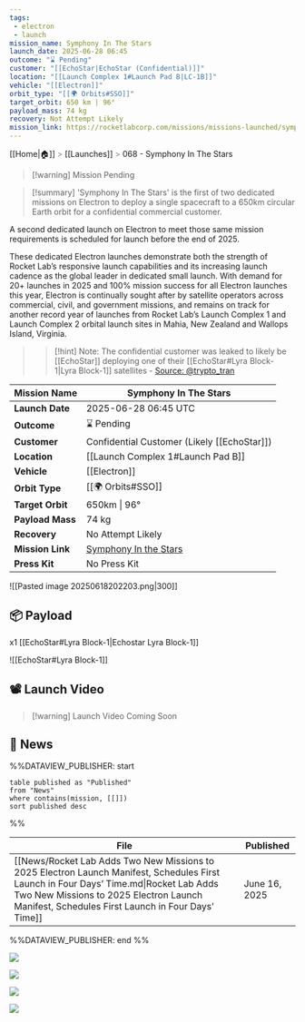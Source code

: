 ```yaml
---
tags:
 - electron
 - launch
mission_name: Symphony In The Stars
launch_date: 2025-06-28 06:45
outcome: "⌛ Pending"
customer: "[[EchoStar|EchoStar (Confidential)]]"
location: "[[Launch Complex 1#Launch Pad B|LC-1B]]"
vehicle: "[[Electron]]"
orbit_type: "[[🌍 Orbits#SSO]]"
target_orbit: 650 km | 96°
payload_mass: 74 kg
recovery: Not Attempt Likely
mission_link: https://rocketlabcorp.com/missions/missions-launched/symphony-in-the-stars/
---
```

[[Home|🏠]]  <span style="color: LightSlateGray">></span>   <span class="no-hover">[[Launches]]</span>  <span style="color: LightSlateGray">></span>  068 - Symphony In The Stars

>[!warning] Mission Pending

>[!summary]
'Symphony In The Stars' is the first of two dedicated missions on Electron to deploy a single spacecraft to a 650km circular Earth orbit for a confidential commercial customer.
>
A second dedicated launch on Electron to meet those same mission requirements is scheduled for launch before the end of 2025.
>
These dedicated Electron launches demonstrate both the strength of Rocket Lab’s responsive launch capabilities and its increasing launch cadence as the global leader in dedicated small launch. With demand for 20+ launches in 2025 and 100% mission success for all Electron launches this year, Electron is continually sought after by satellite operators across commercial, civil, and government missions, and remains on track for another record year of launches from Rocket Lab’s Launch Complex 1 and Launch Complex 2 orbital launch sites in Mahia, New Zealand and Wallops Island, Virginia.
>
>>[!hint] Note: The confidential customer was leaked to likely be [[EchoStar]] deploying one of their [[EchoStar#Lyra Block-1|Lyra Block-1]] satellites - [Source: @trypto_tran](https://x.com/trypto_tran/status/1936052601558385078)

| **Mission Name** | Symphony In The Stars                                                                                |
| ---------------- | ---------------------------------------------------------------------------------------------------- |
| **Launch Date**  | 2025-06-28 06:45 UTC                                                                                 |
| **Outcome**      | ⌛ Pending                                                                                            |
| **Customer**     | Confidential Customer (Likely [[EchoStar]])                                                          |
| **Location**     | [[Launch Complex 1#Launch Pad B]]                                                                    |
| **Vehicle**      | [[Electron]]                                                                                         |
| **Orbit Type**   | [[🌍 Orbits#SSO]]                                                                                    |
| **Target Orbit** | 650km \| 96°                                                                                         |
| **Payload Mass** | 74 kg                                                                                                |
| **Recovery**     | No Attempt Likely                                                                                    |
| **Mission Link** | [Symphony In the Stars](https://rocketlabcorp.com/missions/missions-launched/symphony-in-the-stars/) |
| **Press Kit**    | No Press Kit                                                                                         |

![[Pasted image 20250618202203.png|300]]

## 📦 Payload

x1 [[EchoStar#Lyra Block-1|Echostar Lyra Block-1]]

![[EchoStar#Lyra Block-1]]

## 📽️ Launch Video

>[!warning] Launch Video Coming Soon

## 📰 News

%%DATAVIEW_PUBLISHER: start
```
table published as "Published"
from "News"
where contains(mission, [[]])
sort published desc
```
%%

| File                                                                                                                                                                                                                                   | Published     |
| -------------------------------------------------------------------------------------------------------------------------------------------------------------------------------------------------------------------------------------- | ------------- |
| [[News/Rocket Lab Adds Two New Missions to 2025 Electron Launch Manifest, Schedules First Launch in Four Days’ Time.md\|Rocket Lab Adds Two New Missions to 2025 Electron Launch Manifest, Schedules First Launch in Four Days’ Time]] | June 16, 2025 |

%%DATAVIEW_PUBLISHER: end %%

![](https://x.com/RocketLab/status/1938319443266097525)

![](https://x.com/RocketLab/status/1937345750767395229)

![](https://x.com/RocketLab/status/1935167969656791118)

![](https://x.com/RocketLab/status/1934710457853763772)